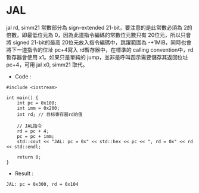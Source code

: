 # JAL 
jal rd, simm21 常數部分為 sign-extended 21-bit，要注意的是此常數必須為 2的倍數，即最低位元為 0，因為此道指令編碼的常數位元數只有 20位元，所以只會將 signed 21-bit的最高 20位元放入指令編碼中，跳躍範圍為 -+1MiB，同時也會將下一道指令的位址 pc+4寫入 rd暫存器中，在標準的 calling convention中，rd暫存器會使用 x1。如果只是單純的 jump，並非是呼叫函示需要儲存其返回位址 pc+4，可用 jal x0, simm21 取代。

* Code :
```
#include <iostream>

int main() {
    int pc = 0x100; 
    int imm = 0x200; 
    int rd; // 目标寄存器rd的值

    // JAL指令
    rd = pc + 4; 
    pc = pc + imm; 
    std::cout << "JAL: pc = 0x" << std::hex << pc << ", rd = 0x" << rd << std::endl; 

    return 0;
}
```

* Result :
```
JAL: pc = 0x300, rd = 0x104
```

